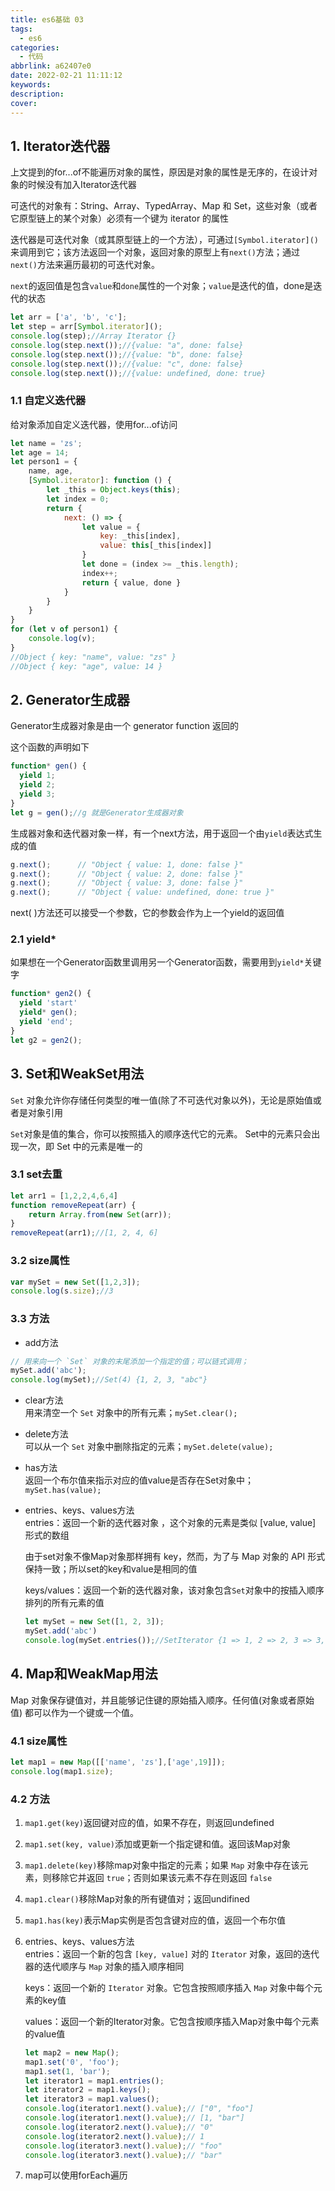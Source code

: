```yaml
---
title: es6基础 03
tags:
  - es6
categories:
  - 代码
abbrlink: a62407e0
date: 2022-02-21 11:11:12
keywords:
description:
cover:
---
```

## 1. Iterator迭代器

上文提到的for...of不能遍历对象的属性，原因是对象的属性是无序的，在设计对象的时候没有加入Iterator迭代器

可迭代的对象有：String、Array、TypedArray、Map 和 Set，这些对象（或者它原型链上的某个对象）必须有一个键为 iterator 的属性

迭代器是可迭代对象（或其原型链上的一个方法），可通过`[Symbol.iterator]()`来调用到它；该方法返回一个对象，返回对象的原型上有`next()`方法；通过`next()`方法来遍历最初的可迭代对象。

`next`的返回值是包含`value`和`done`属性的一个对象；`value`是迭代的值，done是迭代的状态

```javascript
let arr = ['a', 'b', 'c'];
let step = arr[Symbol.iterator]();
console.log(step);//Array Iterator {}
console.log(step.next());//{value: "a", done: false}
console.log(step.next());//{value: "b", done: false}
console.log(step.next());//{value: "c", done: false}
console.log(step.next());//{value: undefined, done: true}
```

### 1.1 自定义迭代器

给对象添加自定义迭代器，使用for...of访问

```javascript
let name = 'zs';
let age = 14;
let person1 = {
    name, age,
    [Symbol.iterator]: function () {
        let _this = Object.keys(this);
        let index = 0;
        return {
            next: () => {
                let value = {
                    key: _this[index],
                    value: this[_this[index]]
                }
                let done = (index >= _this.length);
                index++;
                return { value, done }
            }
        }
    }
}
for (let v of person1) {
    console.log(v);
}
//Object { key: "name", value: "zs" }
//Object { key: "age", value: 14 }
```

## 2. Generator生成器

Generator生成器对象是由一个 generator function 返回的

这个函数的声明如下

```javascript
function* gen() {
  yield 1;
  yield 2;
  yield 3;
}
let g = gen();//g 就是Generator生成器对象
```

生成器对象和迭代器对象一样，有一个next方法，用于返回一个由`yield`表达式生成的值

```javascript
g.next();      // "Object { value: 1, done: false }"
g.next();      // "Object { value: 2, done: false }"
g.next();      // "Object { value: 3, done: false }"
g.next();      // "Object { value: undefined, done: true }"
```

next( )方法还可以接受一个参数，它的参数会作为上一个yield的返回值

### 2.1 yield*

如果想在一个Generator函数里调用另一个Generator函数，需要用到`yield*`关键字

```javascript
function* gen2() {
  yield 'start'
  yield* gen();
  yield 'end';
}
let g2 = gen2();
```

## 3. Set和WeakSet用法

`Set` 对象允许你存储任何类型的唯一值(除了不可迭代对象以外)，无论是原始值或者是对象引用

`Set`对象是值的集合，你可以按照插入的顺序迭代它的元素。 Set中的元素只会出现一次，即 Set 中的元素是唯一的

### 3.1 set去重

```javascript
let arr1 = [1,2,2,4,6,4]
function removeRepeat(arr) {
    return Array.from(new Set(arr));
}
removeRepeat(arr1);//[1, 2, 4, 6]
```

### 3.2 size属性

```javascript
var mySet = new Set([1,2,3]);
console.log(s.size);//3
```

### 3.3 方法


- add方法
```javascript
// 用来向一个 `Set` 对象的末尾添加一个指定的值；可以链式调用；
mySet.add('abc');
console.log(mySet);//Set(4) {1, 2, 3, "abc"}
```
- clear方法  
   用来清空一个 `Set` 对象中的所有元素；`mySet.clear();`

- delete方法  
  可以从一个 `Set` 对象中删除指定的元素；`mySet.delete(value);`

- has方法  
  返回一个布尔值来指示对应的值value是否存在Set对象中；`mySet.has(value);`

- entries、keys、values方法  
  entries：返回一个新的迭代器对象 ，这个对象的元素是类似 [value, value] 形式的数组  

  由于set对象不像Map对象那样拥有 key，然而，为了与 Map 对象的 API 形式保持一致；所以set的key和value是相同的值  
  
  keys/values：返回一个新的迭代器对象，该对象包含`Set`对象中的按插入顺序排列的所有元素的值

  ```javascript
  let mySet = new Set([1, 2, 3]);
  mySet.add('abc')
  console.log(mySet.entries());//SetIterator {1 => 1, 2 => 2, 3 => 3, "abc" => "abc"}
  ```

## 4. Map和WeakMap用法

Map 对象保存键值对，并且能够记住键的原始插入顺序。任何值(对象或者原始值) 都可以作为一个键或一个值。

### 4.1 size属性

```javascript
let map1 = new Map([['name', 'zs'],['age',19]]);
console.log(map1.size);
```

### 4.2 方法

1. `map1.get(key)`返回键对应的值，如果不存在，则返回undefined

2. `map1.set(key, value)`添加或更新一个指定键和值。返回该Map对象

3. `map1.delete(key)`移除map对象中指定的元素；如果 `Map` 对象中存在该元素，则移除它并返回 `true`；否则如果该元素不存在则返回 `false`

4. `map1.clear()`移除Map对象的所有键值对；返回undifined

5. `map1.has(key)`表示Map实例是否包含键对应的值，返回一个布尔值

6. entries、keys、values方法  
   entries：返回一个新的包含 `[key, value]` 对的 `Iterator` 对象，返回的迭代器的迭代顺序与 `Map` 对象的插入顺序相同  
   
   keys：返回一个新的 `Iterator` 对象。它包含按照顺序插入 `Map` 对象中每个元素的key值  
   
   values：返回一个新的Iterator对象。它包含按顺序插入Map对象中每个元素的value值

    ```javascript
    let map2 = new Map();
    map1.set('0', 'foo');
    map1.set(1, 'bar');
    let iterator1 = map1.entries();
    let iterator2 = map1.keys();
    let iterator3 = map1.values();
    console.log(iterator1.next().value);// ["0", "foo"]
    console.log(iterator1.next().value);// [1, "bar"]
    console.log(iterator2.next().value);// "0"
    console.log(iterator2.next().value);// 1
    console.log(iterator3.next().value);// "foo"
    console.log(iterator3.next().value);// "bar"
    ```
7. map可以使用forEach遍历




